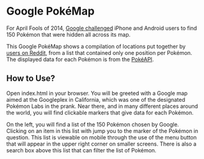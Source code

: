 Google PokéMap
=================

For April Fools of 2014, [Google challenged](https://www.youtube.com/watch?v=4YMD6xELI_k) iPhone and Android users to find 150 Pokémon that were hidden all across its map.

This Google PokéMap shows a compilation of locations put together by [users on Reddit](https://www.reddit.com/r/pokemon/comments/21ub4t/google_maps_pokemon_list_where_to_find_them/), from a list that contained only one position per Pokémon. The displayed data for each Pokémon is from the [PokéAPI](http://pokeapi.co/).


How to Use?
-----------

Open index.html in your browser. You will be greeted with a Google map aimed at the Googleplex in California, which was one of the designated Pokémon Labs in the prank. Near there, and in many different places around the world, you will find clickable markers that give data for each Pokémon.

On the left, you will find a list of the 150 Pokémon chosen by Google. Clicking on an item in this list with jump you to the marker of the Pokémon in question. This list is viewable on mobile through the use of the menu button that will appear in the upper right corner on smaller screens. There is also a search box above this list that can filter the list of Pokémon.
